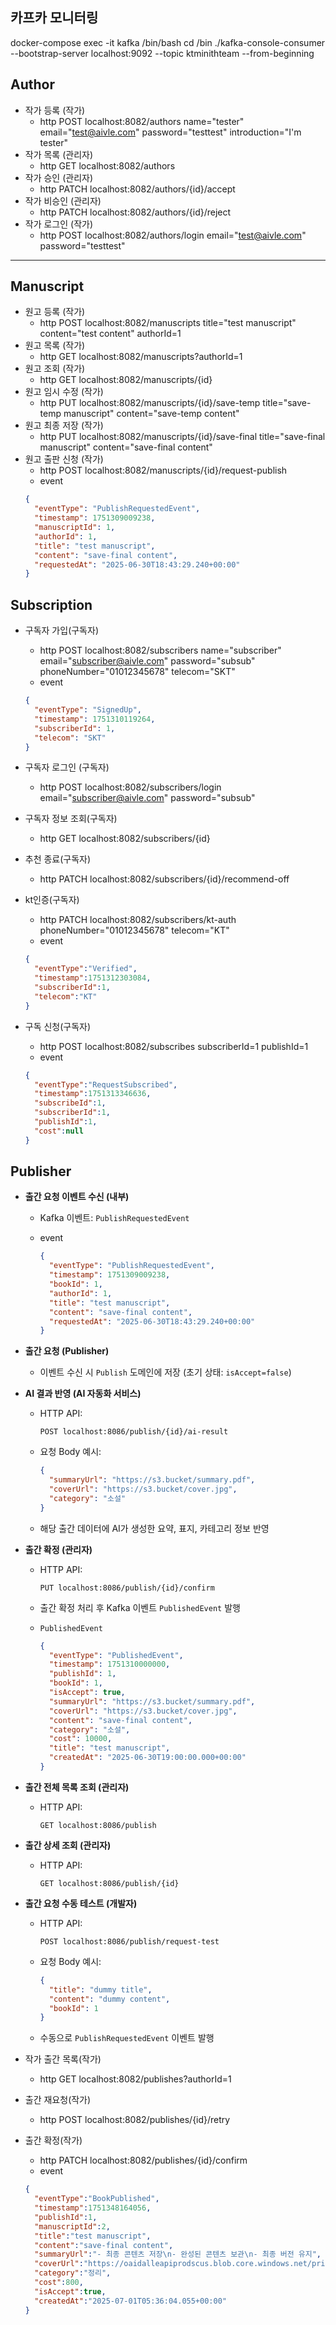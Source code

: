 ## 카프카 모니터링
docker-compose exec -it kafka /bin/bash
cd /bin
./kafka-console-consumer --bootstrap-server localhost:9092 --topic ktminithteam --from-beginning 

## Author

- 작가 등록 (작가)
  - http POST localhost:8082/authors name="tester" email="test@aivle.com" password="testtest" introduction="I'm tester"
- 작가 목록 (관리자)
  - http GET localhost:8082/authors
- 작가 승인 (관리자)
  - http PATCH localhost:8082/authors/{id}/accept
- 작가 비승인 (관리자)
  - http PATCH localhost:8082/authors/{id}/reject
- 작가 로그인 (작가)
  - http POST localhost:8082/authors/login email="test@aivle.com" password="testtest"

---

## Manuscript

- 원고 등록 (작가)
  - http POST localhost:8082/manuscripts title="test manuscript" content="test content" authorId=1
- 원고 목록 (작가)
  - http GET localhost:8082/manuscripts?authorId=1
- 원고 조회 (작가)
  - http GET localhost:8082/manuscripts/{id}
- 원고 임시 수정 (작가)
  - http PUT localhost:8082/manuscripts/{id}/save-temp title="save-temp manuscript" content="save-temp content"
- 원고 최종 저장 (작가)
  - http PUT localhost:8082/manuscripts/{id}/save-final title="save-final manuscript" content="save-final content"
- 원고 출판 신청 (작가)
  - http POST localhost:8082/manuscripts/{id}/request-publish
  - event
  ```json
  {
    "eventType": "PublishRequestedEvent",
    "timestamp": 1751309009238,
    "manuscriptId": 1,
    "authorId": 1,
    "title": "test manuscript",
    "content": "save-final content",
    "requestedAt": "2025-06-30T18:43:29.240+00:00"
  }
  ```
## Subscription
- 구독자 가입(구독자)
  - http POST localhost:8082/subscribers name="subscriber" email="subscriber@aivle.com" password="subsub" phoneNumber="01012345678" telecom="SKT"
  - event
  ```json
  {
    "eventType": "SignedUp",
    "timestamp": 1751310119264,
    "subscriberId": 1,
    "telecom": "SKT"
  }
  ```

- 구독자 로그인 (구독자)
  - http POST localhost:8082/subscribers/login email="subscriber@aivle.com" password="subsub"

- 구독자 정보 조회(구독자)
  - http GET localhost:8082/subscribers/{id}

- 추천 종료(구독자)
  - http PATCH localhost:8082/subscribers/{id}/recommend-off
 
- kt인증(구독자)
  - http PATCH localhost:8082/subscribers/kt-auth phoneNumber="01012345678" telecom="KT"
  - event
  ```json
  {
    "eventType":"Verified",
    "timestamp":1751312303084,
    "subscriberId":1,
    "telecom":"KT"
  }
  ```
- 구독 신청(구독자)
  - http POST localhost:8082/subscribes subscriberId=1 publishId=1
  - event
  ```json
  {
    "eventType":"RequestSubscribed",
    "timestamp":1751313346636,
    "subscribeId":1,
    "subscriberId":1,
    "publishId":1,
    "cost":null
  }
  ```

## Publisher

- **출간 요청 이벤트 수신 (내부)**
    - Kafka 이벤트: `PublishRequestedEvent`
    - event
        
        ```json
        {
          "eventType": "PublishRequestedEvent",
          "timestamp": 1751309009238,
          "bookId": 1,
          "authorId": 1,
          "title": "test manuscript",
          "content": "save-final content",
          "requestedAt": "2025-06-30T18:43:29.240+00:00"
        }
        ```
        
- **출간 요청  (Publisher)**
    - 이벤트 수신 시 `Publish` 도메인에 저장 (초기 상태: `isAccept=false`)
- **AI 결과 반영 (AI 자동화 서비스)**
    - HTTP API:
        
        `POST localhost:8086/publish/{id}/ai-result`
        
    - 요청 Body 예시:
        
        ```json
        {
          "summaryUrl": "https://s3.bucket/summary.pdf",
          "coverUrl": "https://s3.bucket/cover.jpg",
          "category": "소설"
        }
        ```
        
    - 해당 출간 데이터에 AI가 생성한 요약, 표지, 카테고리 정보 반영
- **출간 확정 (관리자)**
    - HTTP API:
        
        `PUT localhost:8086/publish/{id}/confirm`  
        
    - 출간 확정 처리 후 Kafka 이벤트 `PublishedEvent` 발행
    - `PublishedEvent`
        
        ```json
        {
          "eventType": "PublishedEvent",
          "timestamp": 1751310000000,
          "publishId": 1,
          "bookId": 1,
          "isAccept": true,
          "summaryUrl": "https://s3.bucket/summary.pdf",
          "coverUrl": "https://s3.bucket/cover.jpg",
          "content": "save-final content",
          "category": "소설",
          "cost": 10000,
          "title": "test manuscript",
          "createdAt": "2025-06-30T19:00:00.000+00:00"
        }
        ```
        
- **출간 전체 목록 조회 (관리자)**
    - HTTP API:
        
        `GET localhost:8086/publish`
        
- **출간 상세 조회 (관리자)**
    - HTTP API:
        
        `GET localhost:8086/publish/{id}`
        
- **출간 요청 수동 테스트 (개발자)**
    - HTTP API:
        
        `POST localhost:8086/publish/request-test`
        
    - 요청 Body 예시:
        
        ```json
        {
          "title": "dummy title",
          "content": "dummy content",
          "bookId": 1
        }
        ```
        
    - 수동으로 `PublishRequestedEvent` 이벤트 발행

- 작가 출간 목록(작가)
  - http GET localhost:8082/publishes?authorId=1

- 출간 재요청(작가)
  - http POST localhost:8082/publishes/{id}/retry

- 출간 확정(작가)
  - http PATCH localhost:8082/publishes/{id}/confirm
  - event
  ```json
  {
    "eventType":"BookPublished",
    "timestamp":1751348164056,
    "publishId":1,
    "manuscriptId":2,
    "title":"test manuscript",
    "content":"save-final content",
    "summaryUrl":"- 최종 콘텐츠 저장\n- 완성된 콘텐츠 보관\n- 최종 버전 유지",
    "coverUrl":"https://oaidalleapiprodscus.blob.core.windows.net/private/org-Dm26yx9HwJf0UwvmLDm571SQ/user-mP6IHNB5vK15VgtEbAfVhHVW/img-nYndwPSLS63tevTYaUBlgXuI.png?st=2025-07-01T04%3A33%3A27Z&se=2025-07-01T06%3A33%3A27Z&sp=r&sv=2024-08-04&sr=b&rscd=inline&rsct=image/png&skoid=cc612491-d948-4d2e-9821-2683df3719f5&sktid=a48cca56-e6da-484e-a814-9c849652bcb3&skt=2025-06-30T19%3A41%3A10Z&ske=2025-07-01T19%3A41%3A10Z&sks=b&skv=2024-08-04&sig=2pfORxY3GTk8VSqaIRzbGBJslisvaE4YP33hQtIYB5I%3D",
    "category":"정리",
    "cost":800,
    "isAccept":true,
    "createdAt":"2025-07-01T05:36:04.055+00:00"
  }
  ```